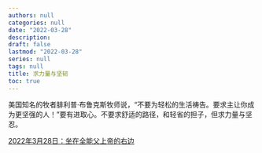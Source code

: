 ```yaml
---
authors: null
categories: null
date: "2022-03-28"
description: 
draft: false
lastmod: "2022-03-28"
series: null
tags: null
title: 求力量与坚韧
toc: true
---
```


<!--more-->

美国知名的牧者腓利普‧布鲁克斯牧师说，“不要为轻松的生活祷告。要求主让你成为更坚强的人！”要有进取心。不要求舒适的路径，和轻省的担子，但求力量与坚忍。

<a href ="https://r.729ly.net/devotionals/devotionals-mw/devotionals-mw-mw220328">2022年3月28日：坐在全能父上帝的右边</a>